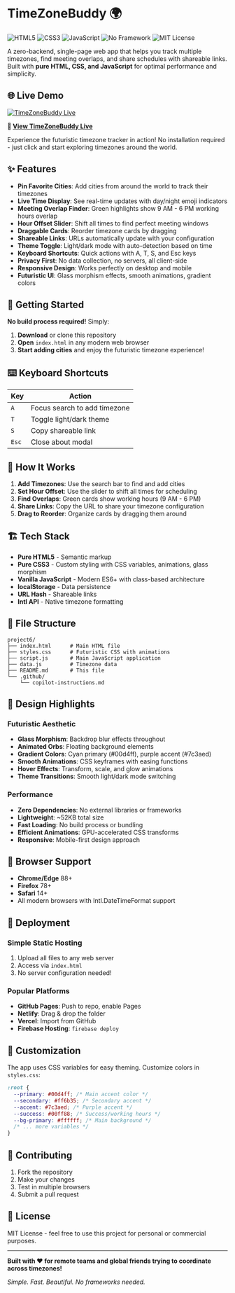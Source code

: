 # TimeZoneBuddy 🌍

![HTML5](https://img.shields.io/badge/HTML5-E34F26?style=flat-square&logo=html5&logoColor=white)
![CSS3](https://img.shields.io/badge/CSS3-1572B6?style=flat-square&logo=css3&logoColor=white)
![JavaScript](https://img.shields.io/badge/JavaScript-F7DF1E?style=flat-square&logo=javascript&logoColor=black)
![No Framework](https://img.shields.io/badge/No_Framework-00d4ff?style=flat-square)
![MIT License](https://img.shields.io/badge/License-MIT-green?style=flat-square)

A zero-backend, single-page web app that helps you track multiple timezones, find meeting overlaps, and share schedules with shareable links. Built with **pure HTML, CSS, and JavaScript** for optimal performance and simplicity.

## 🌐 Live Demo

[![TimeZoneBuddy Live](https://img.shields.io/badge/🌍_TimeZoneBuddy-Live_Demo-00d4ff?style=for-the-badge&logo=github)](https://rahul-meena01.github.io/TimeZoneBuddy/)

**🔗 [View TimeZoneBuddy Live](https://rahul-meena01.github.io/TimeZoneBuddy/)**

Experience the futuristic timezone tracker in action! No installation required - just click and start exploring timezones around the world.

## ✨ Features

- **Pin Favorite Cities**: Add cities from around the world to track their timezones
- **Live Time Display**: See real-time updates with day/night emoji indicators
- **Meeting Overlap Finder**: Green highlights show 9 AM - 6 PM working hours overlap
- **Hour Offset Slider**: Shift all times to find perfect meeting windows
- **Draggable Cards**: Reorder timezone cards by dragging
- **Shareable Links**: URLs automatically update with your configuration
- **Theme Toggle**: Light/dark mode with auto-detection based on time
- **Keyboard Shortcuts**: Quick actions with A, T, S, and Esc keys
- **Privacy First**: No data collection, no servers, all client-side
- **Responsive Design**: Works perfectly on desktop and mobile
- **Futuristic UI**: Glass morphism effects, smooth animations, gradient colors

## 🚀 Getting Started

**No build process required!** Simply:

1. **Download** or clone this repository
2. **Open** `index.html` in any modern web browser
3. **Start adding cities** and enjoy the futuristic timezone experience!

## ⌨️ Keyboard Shortcuts

| Key   | Action                       |
| ----- | ---------------------------- |
| `A`   | Focus search to add timezone |
| `T`   | Toggle light/dark theme      |
| `S`   | Copy shareable link          |
| `Esc` | Close about modal            |

## 🎯 How It Works

1. **Add Timezones**: Use the search bar to find and add cities
2. **Set Hour Offset**: Use the slider to shift all times for scheduling
3. **Find Overlaps**: Green cards show working hours (9 AM - 6 PM)
4. **Share Links**: Copy the URL to share your timezone configuration
5. **Drag to Reorder**: Organize cards by dragging them around

## 🏗️ Tech Stack

- **Pure HTML5** - Semantic markup
- **Pure CSS3** - Custom styling with CSS variables, animations, glass morphism
- **Vanilla JavaScript** - Modern ES6+ with class-based architecture
- **localStorage** - Data persistence
- **URL Hash** - Shareable links
- **Intl API** - Native timezone formatting

## 📁 File Structure

```
project6/
├── index.html      # Main HTML file
├── styles.css      # Futuristic CSS with animations
├── script.js       # Main JavaScript application
├── data.js         # Timezone data
├── README.md       # This file
└── .github/
    └── copilot-instructions.md
```

## 🎨 Design Highlights

### Futuristic Aesthetic

- **Glass Morphism**: Backdrop blur effects throughout
- **Animated Orbs**: Floating background elements
- **Gradient Colors**: Cyan primary (#00d4ff), purple accent (#7c3aed)
- **Smooth Animations**: CSS keyframes with easing functions
- **Hover Effects**: Transform, scale, and glow animations
- **Theme Transitions**: Smooth light/dark mode switching

### Performance

- **Zero Dependencies**: No external libraries or frameworks
- **Lightweight**: ~52KB total size
- **Fast Loading**: No build process or bundling
- **Efficient Animations**: GPU-accelerated CSS transforms
- **Responsive**: Mobile-first design approach

## 📱 Browser Support

- **Chrome/Edge** 88+
- **Firefox** 78+
- **Safari** 14+
- All modern browsers with Intl.DateTimeFormat support

## 🚀 Deployment

### Simple Static Hosting

1. Upload all files to any web server
2. Access via `index.html`
3. No server configuration needed!

### Popular Platforms

- **GitHub Pages**: Push to repo, enable Pages
- **Netlify**: Drag & drop the folder
- **Vercel**: Import from GitHub
- **Firebase Hosting**: `firebase deploy`

## 🎨 Customization

The app uses CSS variables for easy theming. Customize colors in `styles.css`:

```css
:root {
  --primary: #00d4ff; /* Main accent color */
  --secondary: #ff6b35; /* Secondary accent */
  --accent: #7c3aed; /* Purple accent */
  --success: #00ff88; /* Success/working hours */
  --bg-primary: #ffffff; /* Main background */
  /* ... more variables */
}
```

## 🤝 Contributing

1. Fork the repository
2. Make your changes
3. Test in multiple browsers
4. Submit a pull request

## 📄 License

MIT License - feel free to use this project for personal or commercial purposes.

---

**Built with ❤️ for remote teams and global friends trying to coordinate across timezones!**

_Simple. Fast. Beautiful. No frameworks needed._
